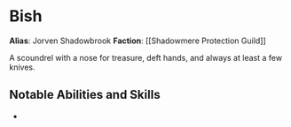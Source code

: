 # Bish

**Alias**: Jorven Shadowbrook
**Faction**: [[Shadowmere Protection Guild]]

A scoundrel with a nose for treasure, deft hands, and always at least a few knives.

## Notable Abilities and Skills

- 
